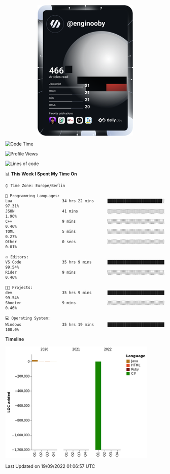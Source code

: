 <p align="center">
<a href="https://app.daily.dev/enginooby"><img src="devcard.svg" width="300" alt="enginooby's Dev Card"/></a>
</p>

<!--START_SECTION:waka-->
![Code Time](http://img.shields.io/badge/Code%20Time-90%20hrs%2024%20mins-blue)

![Profile Views](http://img.shields.io/badge/Profile%20Views-0-blue)

![Lines of code](https://img.shields.io/badge/From%20Hello%20World%20I%27ve%20Written--1%20Million%20lines%20of%20code-blue)

📊 **This Week I Spent My Time On** 

```text
⌚︎ Time Zone: Europe/Berlin

💬 Programming Languages: 
Lua                      34 hrs 22 mins      ████████████████████████░   97.31% 
JSON                     41 mins             ░░░░░░░░░░░░░░░░░░░░░░░░░   1.96% 
C++                      9 mins              ░░░░░░░░░░░░░░░░░░░░░░░░░   0.46% 
TOML                     5 mins              ░░░░░░░░░░░░░░░░░░░░░░░░░   0.27% 
Other                    0 secs              ░░░░░░░░░░░░░░░░░░░░░░░░░   0.01%

🔥 Editors: 
VS Code                  35 hrs 9 mins       █████████████████████████   99.54% 
Rider                    9 mins              ░░░░░░░░░░░░░░░░░░░░░░░░░   0.46%

🐱‍💻 Projects: 
dev                      35 hrs 9 mins       █████████████████████████   99.54% 
Shooter                  9 mins              ░░░░░░░░░░░░░░░░░░░░░░░░░   0.46%

💻 Operating System: 
Windows                  35 hrs 19 mins      █████████████████████████   100.0%

```

**Timeline**

![Chart not found](https://raw.githubusercontent.com/enginooby/enginooby/main/charts/bar_graph.png) 


 Last Updated on 19/09/2022 01:06:57 UTC
<!--END_SECTION:waka-->
